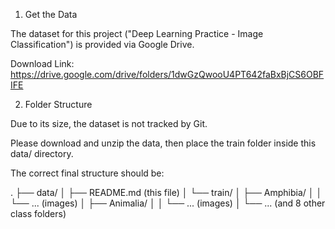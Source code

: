 1. Get the Data

The dataset for this project ("Deep Learning Practice - Image Classification") is provided via Google Drive.

Download Link: https://drive.google.com/drive/folders/1dwGzQwooU4PT642faBxBjCS6OBFIFE

2. Folder Structure

Due to its size, the dataset is not tracked by Git.

Please download and unzip the data, then place the train folder inside this data/ directory.

The correct final structure should be:

.
├── data/
│   ├── README.md (this file)
│   └── train/
│       ├── Amphibia/
│       │   └── ... (images)
│       ├── Animalia/
│       │   └── ... (images)
│       └── ... (and 8 other class folders)